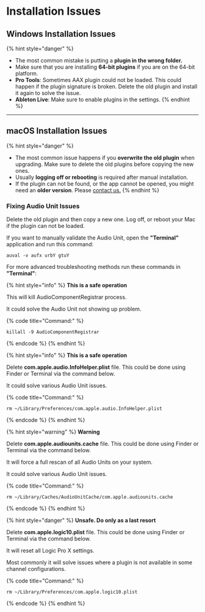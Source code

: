 # Installation Issues

## Windows Installation Issues

{% hint style="danger" %}
* The most common mistake is putting a **plugin in the wrong folder.**
* Make sure that you are installing **64-bit plugins** if you are on the 64-bit platform.&#x20;
* **Pro Tools**: Sometimes AAX plugin could not be loaded. This could happen if the plugin signature is broken. Delete the old plugin and install it again to solve the issue.&#x20;
* **Ableton Live**: Make sure to enable plugins in the settings.&#x20;
{% endhint %}

***

## macOS Installation Issues

{% hint style="danger" %}
* The most common issue happens if you **overwrite the old plugin** when upgrading. Make sure to delete the old plugins before copying the new ones.&#x20;
* Usually **logging off or rebooting** is required after manual installation.
* If the plugin can not be found, or the app cannot be opened, you might need an **older version**. Please [contact us.](https://youlean.co/contact/)
{% endhint %}

### Fixing Audio Unit Issues

Delete the old plugin and then copy a new one. Log off, or reboot your Mac if the plugin can not be loaded.

If you want to manually validate the Audio Unit, open the **"Terminal"** application and run this command:

```
auval -v aufx urbY gtuY
```

For more advanced troubleshooting methods run these commands in **"Terminal"**:

{% hint style="info" %}
**This is a safe operation**

This will kill AudioComponentRegistrar process.&#x20;

It could solve the Audio Unit not showing up problem.

{% code title="Command:" %}
```
killall -9 AudioComponentRegistrar
```
{% endcode %}
{% endhint %}

{% hint style="info" %}
**This is a safe operation**

Delete **com.apple.audio.InfoHelper.plist** file. This could be done using Finder or Terminal via the command below.

It could solve various Audio Unit issues.

{% code title="Command:" %}
```
rm ~/Library/Preferences/com.apple.audio.InfoHelper.plist
```
{% endcode %}
{% endhint %}

{% hint style="warning" %}
**Warning**

Delete **com.apple.audiounits.cache** file. This could be done using Finder or Terminal via the command below.

It will force a full rescan of all Audio Units on your system.&#x20;

It could solve various Audio Unit issues.

{% code title="Command:" %}
```
rm ~/Library/Caches/AudioUnitCache/com.apple.audiounits.cache
```
{% endcode %}
{% endhint %}

{% hint style="danger" %}
**Unsafe. Do only as a last resort**&#x20;

Delete **com.apple.logic10.plist** file. This could be done using Finder or Terminal via the command below.

It will reset all Logic Pro X settings.&#x20;

Most commonly it will solve issues where a plugin is not available in some channel configurations.

{% code title="Command:" %}
```
rm ~/Library/Preferences/com.apple.logic10.plist
```
{% endcode %}
{% endhint %}
